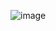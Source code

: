 ![image](https://github.com/karinnnya/ShopTime/assets/86528482/4644fe80-f914-4edc-95dd-1f67e0cb30b1)
